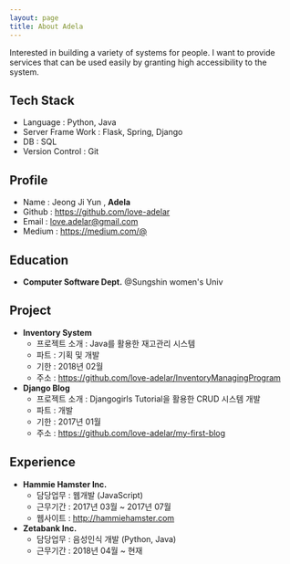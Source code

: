 ```yaml
---
layout: page
title: About Adela
---
```


<p class="message">
  Interested in building a variety of systems for people. I want to provide services that can be used easily by granting high accessibility to the system.
</p>

## Tech Stack

* Language : Python, Java
* Server Frame Work : Flask, Spring, Django
* DB : SQL
* Version Control : Git

## Profile

* Name : Jeong Ji Yun , **Adela**
* Github : https://github.com/love-adelar
* Email : love.adelar@gmail.com
* Medium : https://medium.com/@

## Education

* **Computer Software Dept.** @Sungshin women's Univ

## Project

* **Inventory System**
  * 프로젝트 소개 : Java를 활용한 재고관리 시스템
  * 파트 : 기획 및 개발
  * 기한 : 2018년 02월
  * 주소 : https://github.com/love-adelar/InventoryManagingProgram
* **Django Blog**
  * 프로젝트 소개 : Djangogirls Tutorial을 활용한 CRUD 시스템 개발
  * 파트 : 개발
  * 기한 : 2017년 01월
  * 주소 : https://github.com/love-adelar/my-first-blog

## Experience

* **Hammie Hamster Inc.**
  * 담당업무 : 웹개발 (JavaScript)
  * 근무기간 : 2017년 03월 ~ 2017년 07월
  * 웹사이트 :  http://hammiehamster.com
* **Zetabank Inc.**
  * 담당업무 : 음성인식 개발 (Python, Java)
  * 근무기간 : 2018년 04월 ~ 현재
